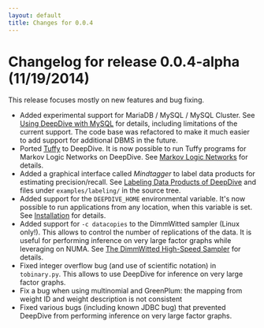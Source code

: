 ```yaml
---
layout: default
title: Changes for 0.0.4
---
```


# Changelog for release 0.0.4-alpha (11/19/2014)

This release focuses mostly on new features and bug fixing.

- Added experimental support for MariaDB / MySQL / MySQL Cluster. See
        [Using DeepDive with MySQL](../mysql) for
        details, including limitations of the current support. The code base was
        refactored to make it much easier to add support for additional DBMS in the
        future.
- Ported [Tuffy](http://i.stanford.edu/hazy/tuffy/doc/) to DeepDive. It is now
        possible to run Tuffy programs for Markov Logic Networks on DeepDive. See
        [Markov Logic Networks](../markov_logic_network) for details.
- Added a graphical interface called *Mindtagger* to label data products for
        estimating precision/recall.  See [Labeling Data Products of
        DeepDive](../labeling) and files under `examples/labeling/` in
        the source tree.
- Added support for the `DEEPDIVE_HOME` environmental variable. It's now possible
        to run applications from any location, when this variable is set. See
        [Installation](../installation) for details.
- Added support for `-c datacopies` to the DimmWitted sampler (Linux only!).
        This allows to control the number of replications of the data. It is useful
        for performing inference on very large factor graphs while leveraging on
        NUMA. See [The DimmWitted High-Speed Sampler](../sampler) for
        details.
- Fixed integer overflow bug (and use of scientific notation) in `tobinary.py`.
        This allows to use DeepDive for inference on very large factor graphs.
- Fix a bug when using multinomial and GreenPlum: the mapping from weight ID and
  weight description is not consistent
- Fixed various bugs (including known JDBC bug) that prevented DeepDive from
        performing inference on very large factor graphs.
